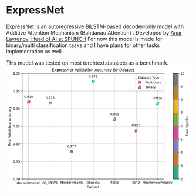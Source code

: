 # ExpressNet

ExpressNet is an autoregressive BiLSTM-based decoder-only model with Additive Attention Mechanism (Bahdanau Attention) . 
Developed by [Anar Lavrenov, Head of AI at SPUNCH](https://www.linkedin.com/in/anar-lavrenov/)
For now this model is made for binary/multi classification tasks and I have plans for other tasks implementation as well.

This model was tested on most torchtext.datasets as a benchmark.
![image](https://github.com/anarlavrenov/ExpressNet/blob/master/benchmark.png)



